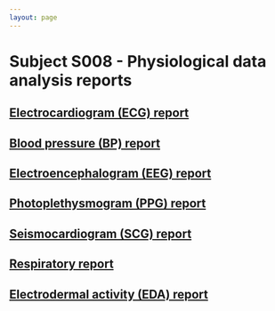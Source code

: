 ```yaml
---
layout: page
---
```


# Subject S008 - Physiological data analysis reports

## [Electrocardiogram (ECG) report](./ecg/README.md)

## [Blood pressure (BP) report](./bp/README.md)

## [Electroencephalogram (EEG) report](./eeg/README.md)

## [Photoplethysmogram (PPG) report](./ppg/README.md)

## [Seismocardiogram (SCG) report](./scg/README.md)

## [Respiratory report](./rsp/README.md)

## [Electrodermal activity (EDA) report](./eda/README.md)

